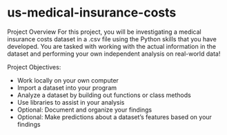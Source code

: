# us-medical-insurance-costs

Project Overview
For this project, you will be investigating a medical insurance costs dataset in a .csv file using the Python skills that you have developed.
You are tasked with working with the actual information in the dataset and performing your own independent analysis on real-world data!

Project Objectives:
- Work locally on your own computer
- Import a dataset into your program
- Analyze a dataset by building out functions or class methods
- Use libraries to assist in your analysis
- Optional: Document and organize your findings
- Optional: Make predictions about a dataset’s features based on your findings
